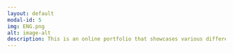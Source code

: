 ```yaml
---
layout: default
modal-id: 5
img: ENG.png
alt: image-alt
description: This is an online portfolio that showcases various different written documents; a complaint letter, two instruction sets, a recommendation report and a reflective memo. To tie this project in with my major, I personally wrote all of the code for the simple site. To view it, click <a href="/english">here</a>
---
```

